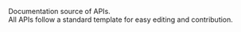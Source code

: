 Documentation source of APIs.  
All APIs follow a standard template for easy editing and contribution.

